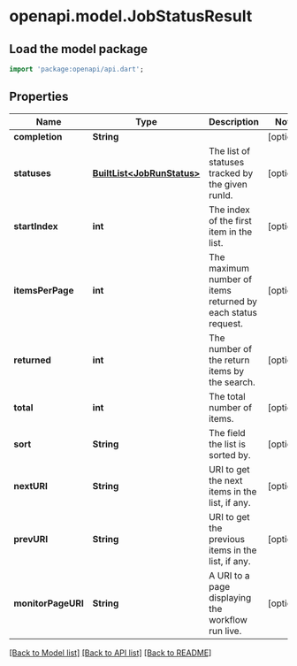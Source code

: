 # openapi.model.JobStatusResult

## Load the model package
```dart
import 'package:openapi/api.dart';
```

## Properties
Name | Type | Description | Notes
------------ | ------------- | ------------- | -------------
**completion** | **String** |  | [optional] 
**statuses** | [**BuiltList&lt;JobRunStatus&gt;**](JobRunStatus.md) | The list of statuses tracked by the given runId. | [optional] 
**startIndex** | **int** | The index of the first item in the list. | [optional] 
**itemsPerPage** | **int** | The maximum number of items returned by each status request. | [optional] 
**returned** | **int** | The number of the return items by the search. | [optional] 
**total** | **int** | The total number of items. | [optional] 
**sort** | **String** | The field the list is sorted by. | [optional] 
**nextURI** | **String** | URI to get the next items in the list, if any. | [optional] 
**prevURI** | **String** | URI to get the previous items in the list, if any. | [optional] 
**monitorPageURI** | **String** | A URI to a page displaying the workflow run live. | [optional] 

[[Back to Model list]](../README.md#documentation-for-models) [[Back to API list]](../README.md#documentation-for-api-endpoints) [[Back to README]](../README.md)


